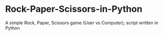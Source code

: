 # Rock-Paper-Scissors-in-Python
A simple Rock, Paper, Scissors game (User vs Computer); script written in Python
